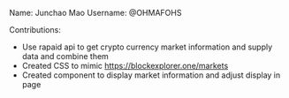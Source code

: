 Name: Junchao Mao
Username: @OHMAFOHS

Contributions:
* Use rapaid api to get crypto currency market information and supply data and combine them
* Created CSS to mimic https://blockexplorer.one/markets
* Created component to display market information and adjust display in page
